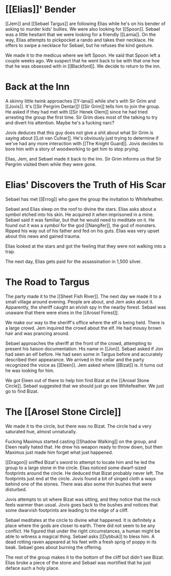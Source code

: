 # [[Elias]]' Bender
[[Jem]] and [[Sebael Targus]] are following Elias while he's on his bender of asking to murder kids' bullies. We were also looking for [[Spoon]]. Sebael was a little hesitant that we were looking for a friendly [[Lamia]]. On the way, Elias attempts to pickpocket a rando and takes their necklace. He offers to swipe a necklace for Sebael, but he refuses the kind gesture.

We made it to the medicus where we left Spoon. He said that Spoon left a couple weeks ago. We suspect that he went back to be with that one hoe that he was obsessed with in [[Blackford]]. We decide to return to the inn.
# Back at the Inn
A skinny little twink approaches [[Y-lana]] while she's with Sir Grim and [[Jovis]]. It's [[Sir Pergrim Dentar]]! [[Sir Grim]] tells him to join the group. He asked if they had met with [[Sir Henek Olem]] since he had tried arresting the group the first time. Sir Grim does most of the talking to try and divert his attention. Maybe he's a fucking narc? 

Jovis deduces that this guy does not give a shit about what Sir Grim is saying about [[Lot van Culnar]]. He's obviously just trying to determine if we've had any more interaction with [[The Knight Guard]]. Jovis decides to bore him with a story of woodworking to get him to stop prying.

Elias, Jem, and Sebael made it back to the Inn. Sir Grim informs us that Sir Pergrim visited them while they were gone. 
# Elias' Discovers the Truth of His Scar
Sebael has met [[Errog]] who gave the group the invitation to Whitefeather. 

Sebael and Elias sleep on the roof to divine the stars. Elias asks about a symbol etched into his skin. He acquired it when imprisoned in a mine. Sebael said it was familiar, but that he would need to meditate on it. He found out it was a symbol for the god [[Nangifer]], the god of monsters. Ripped his way out of his father and fed on his guts. Elias was very upset about this news and gained trauma.

Elias looked at the stars and got the feeling that they were not walking into a trap.

The next day, Elias gets paid for the assassination in 1,500 silver.
# The Road to Targus
The party made it to the [[Sheet Fish River]]. The next day we made it to a small village around evening. People are about, and Jem asks about it. Apparently, the sheriff caught an elvish spy in the nearby forest. Sebael was unaware that there were elves in the [[Arosel Forest]]. 

We make our way to the sheriff's office where the elf is being held. There is a large crowd. Jem inquired the crowd about the elf. He had mousy brown hair and was prancing around.

Sebael approaches the sheriff at the front of the crowd, attempting to present his liaison documentation. His name in [[Jon]]. Sebael asked if Jon had seen an elf before. He had seen some in Targus before and accurately described their appearance. We arrived in the cellar and the party recognized the voice as [[Eleen]]. Jem asked where [[Bizat]] is. It turns out he was looking for him.

We got Eleen out of there to help him find Bizat at the [[Arosel Stone Circle]]. Sebael suggested that we should just go see Whitefeather. We just go to find Bizat.
# The [[Arosel Stone Circle]]
We made it to the circle, but there was no Bizat. The circle had a very saturated hue, almost unnaturally. 

Fucking Maximus started casting [[Shadow Walking]] on the group, and Eleen really hated that. He drew his weapon ready to throw down, but then Maximus just made him forget what just happened.

[[Dragon]] sniffed Bizat's sword to attempt to locate him and he led the group to a large stone in the circle. Elias noticed some dwarf-sized footprints around the circle. He deduced that Bizat probably never left. The footprints just end at the circle. Jovis found a bit of singed cloth a ways behind one of the stones. There was also some thin bushes that were disturbed.

Jovis attempts to sit where Bizat was sitting, and they notice that the rock feels warmer than usual. Jovis goes back to the bushes and notices that some dwarvish footprints are leading to the edge of a cliff.

Sebael meditates at the circle to divine what happened. It is definitely a place where the gods are closer to earth. There did not seem to be any conflict. He figured that under the right circumstances, a human might be able to witness a magical thing. Sebael asks [[Dybbuk]] to bless him. A dead rotting raven appeared at his feet with a fresh sprig of poppy in its beak. Sebael goes about burning the offering.

The rest of the group makes it to the bottom of the cliff but didn't see Bizat. Elias broke a piece of the stone and Sebael was mortified that he just deface such a holy place.

